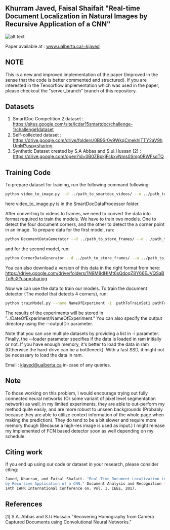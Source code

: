 ## Khurram Javed, Faisal Shaifait "Real-time Document Localization in Natural Images by Recursive Application of a CNN" 

![alt text](https://khurramjaved96.github.io/random/recursiveCNN.png "Logo Title Text 1")

Paper available at : www.ualberta.ca/~kjaved

## NOTE 
This is a new and improved implementation of the paper (Improved in the sense that the code is better commented and structured). If you are interested in the Tensorflow implementation which was used in the paper, please checkout the "server_branch" branch of this repository. 

## Datasets 
1. SmartDoc Competition 2 dataset : https://sites.google.com/site/icdar15smartdoc/challenge-1/challenge1dataset
2. Self-collected dataset : https://drive.google.com/drive/folders/0B9Sr0v9WkqCmekhjTTY2aV9hUmM?usp=sharing
3. Synthetic Dataset created by S.A Abbas and S.ul.Hussan [2] : https://drive.google.com/open?id=0B0ZBpkjFckxyNms0Smp0RWFsdTQ

## Training Code
 
To prepare dataset for training, run the following command following: 

``` bash
python video_to_image.py --d ../path_to_smartdoc_videos/ --o ../path_to_store_frames
```
here video_to_image.py is in the SmartDocDataProcessor folder. 

After converting to videos to frames, we need to convert the data into format required to train the models. We have to train two models. One to detect the four document corners, and the other to detect the a corner point in an image. To prepare data for the first model, run:
``` bash
python DocumentDataGenerator --d ../path_to_store_frames/ --o ../path_to_train_set
```
and for the second model, run:

``` bash
python CornerDataGenerator --d ../path_to_store_frames/ --o ../path_to_corner_train_set
```

You can also download a version of this data in the right format from here: 
https://drive.google.com/drive/folders/1N9M8dHIMt6sQdoqZ8Y66EJVQSaBTq9cX?usp=sharing

Now we can use the data to train our models. To train the document detector (The model that detects 4 corners), run:

``` bash
python trainModel.py --name NameOfExperiment -i  pathToTrainSet1 pathToTrainSet2 --lr 0.5 --schedule 20 30 35  -v pathToValidationSet --batch-size 16 --model-type resnet --loader ram
``` 

The results of the experiments will be stored in "../DateOfExperiment/NameOfExperiment." You can also specify the output directory using the --outputDir parameter. 

Note that you can use multiple datasets by providing a list in -i parameter. Finally, the --loader parameter specifies if the data is loaded in ram initially or not. If you have enough memory, it's better to load the data in ram (Otherwise the hard-drive can be a bottleneck). With a fast SSD, it might not be necessary to load the data in ram. 

Email : kjaved@ualberta.ca in-case of any queries. 

## Note
To those working on this problem, I would encourage trying out fully connected neural networks (Or some variant of pixel level segmentation network) as well; in my limited experiments, they are able to out-perform my method quite easily, and are more robust to unseen backgrounds (Probably because they are able to utilize context information of the whole page when making the prediction). They do tend to be a bit slower and require more memory though (Because a high-res image is used as input.) I might release my implemented of FCN based detector soon as well depending on my schedule. 

## Citing work 
If you end up using our code or dataset in your research, please consider citing:
``` bash
Javed, Khurram, and Faisal Shafait. "Real-Time Document Localization in Natural Images
by Recursive Application of a CNN." Document Analysis and Recognition (ICDAR), 2017 
14th IAPR International Conference on. Vol. 1. IEEE, 2017.
```


## References 
[1] S.A. Abbas and S.U.Hussain "Recovering Homography from Camera Captured Documents using Convolutional
               Neural Networks."
